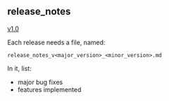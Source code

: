 ## release_notes

[v1.0](/release_notes_v1_0.md)

Each release needs a file, named:

```
release_notes_v<major_version>_<minor_version>.md
```

In it, list:

- major bug fixes
- features implemented

